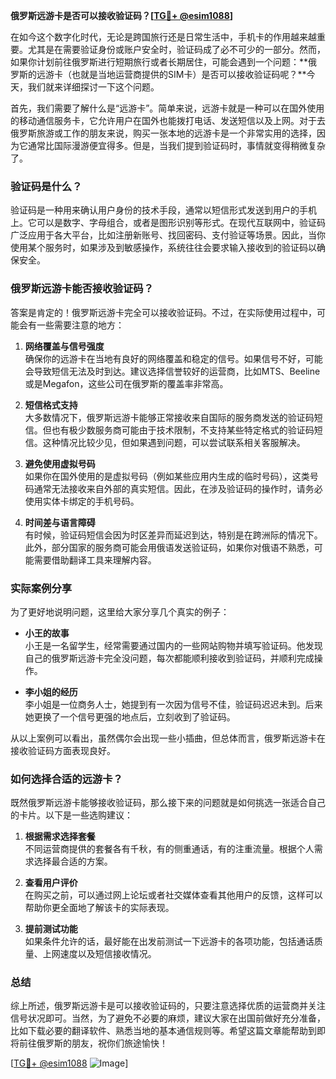 **俄罗斯远游卡是否可以接收验证码？[[TG💪+ @esim1088](https://t.me/s/esim1088)]**

在如今这个数字化时代，无论是跨国旅行还是日常生活中，手机卡的作用越来越重要。尤其是在需要验证身份或账户安全时，验证码成了必不可少的一部分。然而，如果你计划前往俄罗斯进行短期旅行或者长期居住，可能会遇到一个问题：**俄罗斯的远游卡（也就是当地运营商提供的SIM卡）是否可以接收验证码呢？**今天，我们就来详细探讨一下这个问题。

首先，我们需要了解什么是“远游卡”。简单来说，远游卡就是一种可以在国外使用的移动通信服务卡，它允许用户在国外也能拨打电话、发送短信以及上网。对于去俄罗斯旅游或工作的朋友来说，购买一张本地的远游卡是一个非常实用的选择，因为它通常比国际漫游便宜得多。但是，当我们提到验证码时，事情就变得稍微复杂了。

### 验证码是什么？

验证码是一种用来确认用户身份的技术手段，通常以短信形式发送到用户的手机上。它可以是数字、字母组合，或者是图形识别等形式。在现代互联网中，验证码广泛应用于各大平台，比如注册新账号、找回密码、支付验证等场景。因此，当你使用某个服务时，如果涉及到敏感操作，系统往往会要求输入接收到的验证码以确保安全。

### 俄罗斯远游卡能否接收验证码？

答案是肯定的！俄罗斯远游卡完全可以接收验证码。不过，在实际使用过程中，可能会有一些需要注意的地方：

1. **网络覆盖与信号强度**  
   确保你的远游卡在当地有良好的网络覆盖和稳定的信号。如果信号不好，可能会导致短信无法及时到达。建议选择信誉较好的运营商，比如MTS、Beeline或是Megafon，这些公司在俄罗斯的覆盖率非常高。

2. **短信格式支持**  
   大多数情况下，俄罗斯远游卡能够正常接收来自国际的服务商发送的验证码短信。但也有极少数服务商可能由于技术限制，不支持某些特定格式的验证码短信。这种情况比较少见，但如果遇到问题，可以尝试联系相关客服解决。

3. **避免使用虚拟号码**  
   如果你在国外使用的是虚拟号码（例如某些应用内生成的临时号码），这类号码通常无法接收来自外部的真实短信。因此，在涉及验证码的操作时，请务必使用实体卡绑定的手机号码。

4. **时间差与语言障碍**  
   有时候，验证码短信会因为时区差异而延迟到达，特别是在跨洲际的情况下。此外，部分国家的服务商可能会用俄语发送验证码，如果你对俄语不熟悉，可能需要借助翻译工具来理解内容。

### 实际案例分享

为了更好地说明问题，这里给大家分享几个真实的例子：

- **小王的故事**  
  小王是一名留学生，经常需要通过国内的一些网站购物并填写验证码。他发现自己的俄罗斯远游卡完全没问题，每次都能顺利接收到验证码，并顺利完成操作。

- **李小姐的经历**  
  李小姐是一位商务人士，她提到有一次因为信号不佳，验证码迟迟未到。后来她更换了一个信号更强的地点后，立刻收到了验证码。

从以上案例可以看出，虽然偶尔会出现一些小插曲，但总体而言，俄罗斯远游卡在接收验证码方面表现良好。

### 如何选择合适的远游卡？

既然俄罗斯远游卡能够接收验证码，那么接下来的问题就是如何挑选一张适合自己的卡片。以下是一些选购建议：

1. **根据需求选择套餐**  
   不同运营商提供的套餐各有千秋，有的侧重通话，有的注重流量。根据个人需求选择最合适的方案。

2. **查看用户评价**  
   在购买之前，可以通过网上论坛或者社交媒体查看其他用户的反馈，这样可以帮助你更全面地了解该卡的实际表现。

3. **提前测试功能**  
   如果条件允许的话，最好能在出发前测试一下远游卡的各项功能，包括通话质量、上网速度以及短信接收情况。

### 总结

综上所述，俄罗斯远游卡是可以接收验证码的，只要注意选择优质的运营商并关注信号状况即可。当然，为了避免不必要的麻烦，建议大家在出国前做好充分准备，比如下载必要的翻译软件、熟悉当地的基本通信规则等。希望这篇文章能帮助到即将前往俄罗斯的朋友，祝你们旅途愉快！

[[TG💪+ @esim1088](https://t.me/s/esim1088) ![Image](https://i.postimg.cc/4NQfJmqS/Snipaste-2025-05-13-00-14-12.png)]
